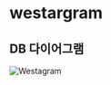 # westargram

## DB 다이어그램
![Westagram](https://user-images.githubusercontent.com/108852943/216752298-ea5d0e8b-a89f-468e-a401-a7594e1f44e1.png)


